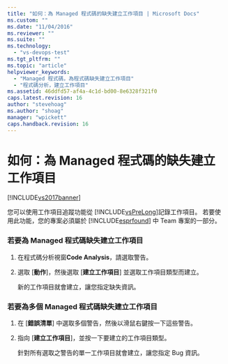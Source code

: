 ```yaml
---
title: "如何：為 Managed 程式碼的缺失建立工作項目 | Microsoft Docs"
ms.custom: ""
ms.date: "11/04/2016"
ms.reviewer: ""
ms.suite: ""
ms.technology: 
  - "vs-devops-test"
ms.tgt_pltfrm: ""
ms.topic: "article"
helpviewer_keywords: 
  - "Managed 程式碼，為程式碼缺失建立工作項目"
  - "程式碼分析，建立工作項目"
ms.assetid: 46ddfd57-af4a-4c1d-bd00-8e6328f321f0
caps.latest.revision: 16
author: "stevehoag"
ms.author: "shoag"
manager: "wpickett"
caps.handback.revision: 16
---
```

# 如何：為 Managed 程式碼的缺失建立工作項目
[!INCLUDE[vs2017banner](../code-quality/includes/vs2017banner.md)]

您可以使用工作項目追蹤功能從 [!INCLUDE[vsPreLong](../code-quality/includes/vsprelong_md.md)]記錄工作項目。  若要使用此功能，您的專案必須屬於 [!INCLUDE[esprfound](../code-quality/includes/esprfound_md.md)] 中 Team 專案的一部分。  
  
### 若要為 Managed 程式碼缺失建立工作項目  
  
1.  在程式碼分析視窗**Code Analysis**，請選取警告。  
  
2.  選取 \[**動作**\]，然後選取 \[**建立工作項目**\] 並選取工作項目類型而建立。  
  
     新的工作項目就會建立，讓您指定缺失資訊。  
  
### 若要為多個 Managed 程式碼缺失建立工作項目  
  
1.  在 \[**錯誤清單**\] 中選取多個警告，然後以滑鼠右鍵按一下這些警告。  
  
2.  指向 \[**建立工作項目**\]，並按一下要建立的工作項目類型。  
  
     針對所有選取之警告的單一工作項目就會建立，讓您指定 Bug 資訊。